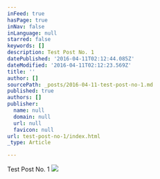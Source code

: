 ```yaml
---
inFeed: true
hasPage: true
inNav: false
inLanguage: null
starred: false
keywords: []
description: Test Post No. 1
datePublished: '2016-04-11T02:12:44.085Z'
dateModified: '2016-04-11T02:12:23.569Z'
title: ''
author: []
sourcePath: _posts/2016-04-11-test-post-no-1.md
published: true
authors: []
publisher:
  name: null
  domain: null
  url: null
  favicon: null
url: test-post-no-1/index.html
_type: Article

---
```

Test Post No. 1
![](https://the-grid-user-content.s3-us-west-2.amazonaws.com/e901b4ac-60a3-40de-ba66-d2f7b213be74.png)